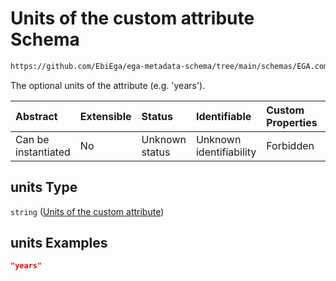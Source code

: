 # Units of the custom attribute Schema

```txt
https://github.com/EbiEga/ega-metadata-schema/tree/main/schemas/EGA.common-definitions.json#/definitions/custom_attribute/properties/units
```

The optional units of the attribute (e.g. 'years').

| Abstract            | Extensible | Status         | Identifiable            | Custom Properties | Additional Properties | Access Restrictions | Defined In                                                                                |
| :------------------ | :--------- | :------------- | :---------------------- | :---------------- | :-------------------- | :------------------ | :---------------------------------------------------------------------------------------- |
| Can be instantiated | No         | Unknown status | Unknown identifiability | Forbidden         | Allowed               | none                | [EGA.common-definitions.json*](../out/EGA.common-definitions.json "open original schema") |

## units Type

`string` ([Units of the custom attribute](ega-2-definitions-custom-attribute-of-an-object-properties-units-of-the-custom-attribute.md))

## units Examples

```json
"years"
```
